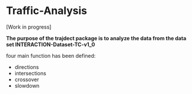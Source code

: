 # Traffic-Analysis

[Work in progress]

**The purpose of the trajdect package is to analyze the data from the data set INTERACTION-Dataset-TC-v1_0**

four main function has been defined: 

- directions
- intersections
- crossover
- slowdown
